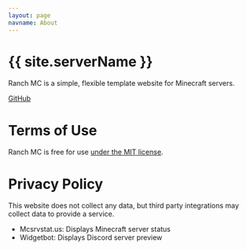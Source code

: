 ```yaml
---
layout: page
navname: About
---
```


# {{ site.serverName }}

Ranch MC is a simple, flexible template website for Minecraft servers.

[GitHub]([https://github.com/coffeebank/moonrise](https://github.com/animeshwarrens/ranch))


# Terms of Use

Ranch MC is free for use [under the MIT license]([https://github.com/coffeebank/moonrise](https://github.com/animeshwarrens/ranch)).


# Privacy Policy

This website does not collect any data, but third party integrations may collect data to provide a service.

- Mcsrvstat.us: Displays Minecraft server status
- Widgetbot: Displays Discord server preview
